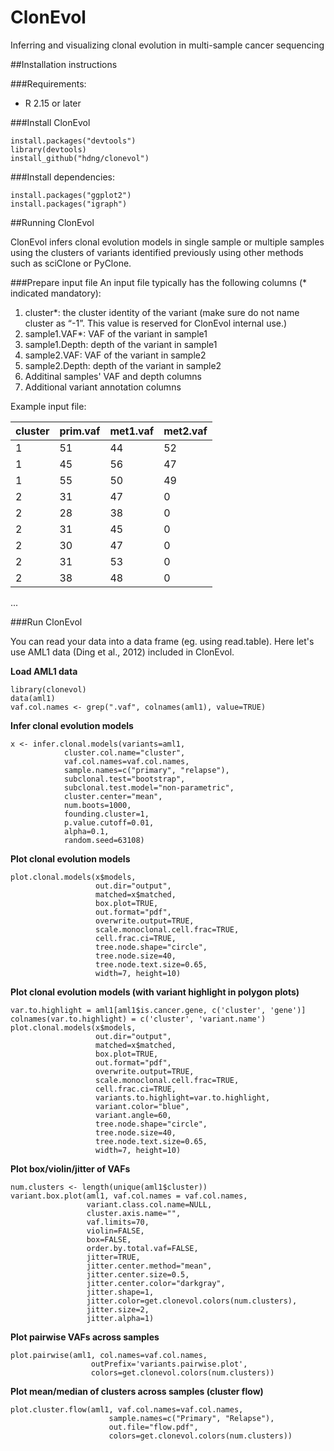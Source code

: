 # ClonEvol
Inferring and visualizing clonal evolution in multi-sample cancer sequencing

##Installation instructions

###Requirements:
- R 2.15 or later

###Install ClonEvol
```{r}
install.packages("devtools")
library(devtools)
install_github("hdng/clonevol")
```

###Install dependencies:

```{r}
install.packages("ggplot2")
install.packages("igraph")
```

##Running ClonEvol

ClonEvol infers clonal evolution models in single sample or multiple samples using the clusters of variants identified previously using other methods such as sciClone or PyClone.

###Prepare input file
An input file typically has the following columns (* indicated mandatory):

1. cluster*: the cluster identity of the variant (make sure do not name cluster as “-1”. This value is reserved for ClonEvol internal use.)
2. sample1.VAF*: VAF of the variant in sample1
3. sample1.Depth: depth of the variant in sample1
4. sample2.VAF: VAF of the variant in sample2
5. sample2.Depth: depth of the variant in sample2
6. Additinal samples' VAF and depth columns
7. Additional variant annotation columns

Example input file:

| cluster  |  prim.vaf  |  met1.vaf  |  met2.vaf |
|----------|------------|------------|-----------|
| 1        |  51        |  44        |  52       |
| 1        |  45        |  56        |  47       |
| 1        |  55        |  50        |  49       |
| 2        |  31        |  47        |  0        |
| 2        |  28        |  38        |  0        |
| 2        |  31        |  45        |  0        |
| 2        |  30        |  47        |  0        |
| 2        |  31        |  53        |  0        |
| 2        |  38        |  48        |  0        |
...

###Run ClonEvol

You can read your data into a data frame (eg. using read.table). Here let's use AML1 data (Ding et al., 2012) included in ClonEvol.

**Load AML1 data**
```{r}
library(clonevol)
data(aml1)
vaf.col.names <- grep(".vaf", colnames(aml1), value=TRUE)
```

**Infer clonal evolution models**
```{r}
x <- infer.clonal.models(variants=aml1,
            cluster.col.name="cluster",
            vaf.col.names=vaf.col.names,
            sample.names=c("primary", "relapse"),
            subclonal.test="bootstrap",
            subclonal.test.model="non-parametric",
            cluster.center="mean",
            num.boots=1000,
            founding.cluster=1,
            p.value.cutoff=0.01,
            alpha=0.1,
            random.seed=63108)
```

**Plot clonal evolution models**
```{r}
plot.clonal.models(x$models,
                   out.dir="output",
                   matched=x$matched,
                   box.plot=TRUE,
                   out.format="pdf",
                   overwrite.output=TRUE,
                   scale.monoclonal.cell.frac=TRUE,
                   cell.frac.ci=TRUE,
                   tree.node.shape="circle",
                   tree.node.size=40,
                   tree.node.text.size=0.65,
                   width=7, height=10)
```
**Plot clonal evolution models (with variant highlight in polygon plots)**
```{r}
var.to.highlight = aml1[aml1$is.cancer.gene, c('cluster', 'gene')]
colnames(var.to.highlight) = c('cluster', 'variant.name')
plot.clonal.models(x$models,
                   out.dir="output",
                   matched=x$matched,
                   box.plot=TRUE,
                   out.format="pdf",
                   overwrite.output=TRUE,
                   scale.monoclonal.cell.frac=TRUE,
                   cell.frac.ci=TRUE,
                   variants.to.highlight=var.to.highlight,
                   variant.color="blue",
                   variant.angle=60,
                   tree.node.shape="circle",
                   tree.node.size=40,
                   tree.node.text.size=0.65,
                   width=7, height=10)
```

**Plot box/violin/jitter of VAFs**
```{r}
num.clusters <- length(unique(aml1$cluster))
variant.box.plot(aml1, vaf.col.names = vaf.col.names,
                 variant.class.col.name=NULL,
                 cluster.axis.name="",
                 vaf.limits=70,
                 violin=FALSE,
                 box=FALSE,
                 order.by.total.vaf=FALSE,
                 jitter=TRUE,
                 jitter.center.method="mean",
                 jitter.center.size=0.5,
                 jitter.center.color="darkgray",
                 jitter.shape=1,
                 jitter.color=get.clonevol.colors(num.clusters),
                 jitter.size=2,
                 jitter.alpha=1)

```


**Plot pairwise VAFs across samples**
```{r}
plot.pairwise(aml1, col.names=vaf.col.names,
                  outPrefix='variants.pairwise.plot',
                  colors=get.clonevol.colors(num.clusters))
```

**Plot mean/median of clusters across samples (cluster flow)**
```{r}
plot.cluster.flow(aml1, vaf.col.names=vaf.col.names,
                      sample.names=c("Primary", "Relapse"),
                      out.file="flow.pdf",
                      colors=get.clonevol.colors(num.clusters))

```
